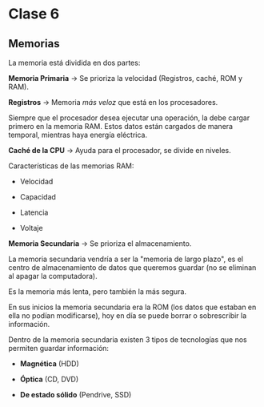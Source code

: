 # Clase 6

## Memorias

La memoria está dividida en dos partes:

**Memoria Primaria** -> Se prioriza la velocidad (Registros, caché, ROM y RAM).

**Registros** -> Memoria *más veloz* que está en los procesadores.

Siempre que el procesador desea ejecutar una operación, la debe cargar primero en la memoria RAM. Estos datos están cargados de manera temporal, mientras haya energía eléctrica.

**Caché de la CPU** -> Ayuda para el procesador, se divide en niveles.

Características de las memorias RAM:

- Velocidad

- Capacidad

- Latencia

- Voltaje

**Memoria Secundaria** -> Se prioriza el almacenamiento.

La memoria secundaria vendría a ser la "memoria de largo plazo", es el centro de almacenamiento de datos que queremos guardar (no se eliminan al apagar la computadora).

Es la memoria más lenta, pero también la más segura.

En sus inicios la memoria secundaria era la ROM (los datos que estaban en ella no podían modificarse), hoy en día se puede borrar o sobrescribir la información.

Dentro de la memoria secundaria existen 3 tipos de tecnologías que nos permiten guardar información:

- **Magnética** (HDD)

- **Óptica** (CD, DVD)

- **De estado sólido** (Pendrive, SSD)